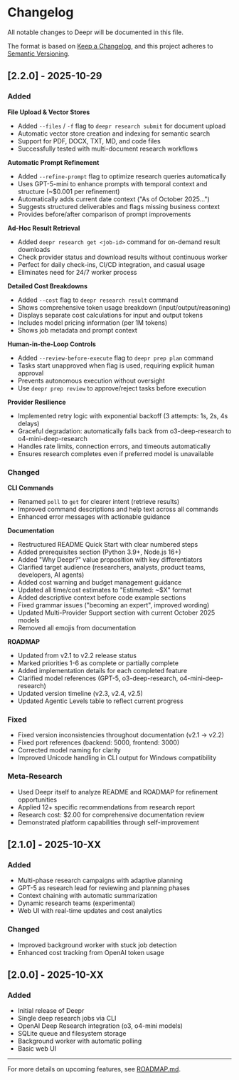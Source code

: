 # Changelog

All notable changes to Deepr will be documented in this file.

The format is based on [Keep a Changelog](https://keepachangelog.com/en/1.0.0/),
and this project adheres to [Semantic Versioning](https://semver.org/spec/v2.0.0.html).

## [2.2.0] - 2025-10-29

### Added

**File Upload & Vector Stores**
- Added `--files` / `-f` flag to `deepr research submit` for document upload
- Automatic vector store creation and indexing for semantic search
- Support for PDF, DOCX, TXT, MD, and code files
- Successfully tested with multi-document research workflows

**Automatic Prompt Refinement**
- Added `--refine-prompt` flag to optimize research queries automatically
- Uses GPT-5-mini to enhance prompts with temporal context and structure (~$0.001 per refinement)
- Automatically adds current date context ("As of October 2025...")
- Suggests structured deliverables and flags missing business context
- Provides before/after comparison of prompt improvements

**Ad-Hoc Result Retrieval**
- Added `deepr research get <job-id>` command for on-demand result downloads
- Check provider status and download results without continuous worker
- Perfect for daily check-ins, CI/CD integration, and casual usage
- Eliminates need for 24/7 worker process

**Detailed Cost Breakdowns**
- Added `--cost` flag to `deepr research result` command
- Shows comprehensive token usage breakdown (input/output/reasoning)
- Displays separate cost calculations for input and output tokens
- Includes model pricing information (per 1M tokens)
- Shows job metadata and prompt context

**Human-in-the-Loop Controls**
- Added `--review-before-execute` flag to `deepr prep plan` command
- Tasks start unapproved when flag is used, requiring explicit human approval
- Prevents autonomous execution without oversight
- Use `deepr prep review` to approve/reject tasks before execution

**Provider Resilience**
- Implemented retry logic with exponential backoff (3 attempts: 1s, 2s, 4s delays)
- Graceful degradation: automatically falls back from o3-deep-research to o4-mini-deep-research
- Handles rate limits, connection errors, and timeouts automatically
- Ensures research completes even if preferred model is unavailable

### Changed

**CLI Commands**
- Renamed `poll` to `get` for clearer intent (retrieve results)
- Improved command descriptions and help text across all commands
- Enhanced error messages with actionable guidance

**Documentation**
- Restructured README Quick Start with clear numbered steps
- Added prerequisites section (Python 3.9+, Node.js 16+)
- Added "Why Deepr?" value proposition with key differentiators
- Clarified target audience (researchers, analysts, product teams, developers, AI agents)
- Added cost warning and budget management guidance
- Updated all time/cost estimates to "Estimated: ~$X" format
- Added descriptive context before code example sections
- Fixed grammar issues ("becoming an expert", improved wording)
- Updated Multi-Provider Support section with current October 2025 models
- Removed all emojis from documentation

**ROADMAP**
- Updated from v2.1 to v2.2 release status
- Marked priorities 1-6 as complete or partially complete
- Added implementation details for each completed feature
- Clarified model references (GPT-5, o3-deep-research, o4-mini-deep-research)
- Updated version timeline (v2.3, v2.4, v2.5)
- Updated Agentic Levels table to reflect current progress

### Fixed
- Fixed version inconsistencies throughout documentation (v2.1 → v2.2)
- Fixed port references (backend: 5000, frontend: 3000)
- Corrected model naming for clarity
- Improved Unicode handling in CLI output for Windows compatibility

### Meta-Research
- Used Deepr itself to analyze README and ROADMAP for refinement opportunities
- Applied 12+ specific recommendations from research report
- Research cost: $2.00 for comprehensive documentation review
- Demonstrated platform capabilities through self-improvement

## [2.1.0] - 2025-10-XX

### Added
- Multi-phase research campaigns with adaptive planning
- GPT-5 as research lead for reviewing and planning phases
- Context chaining with automatic summarization
- Dynamic research teams (experimental)
- Web UI with real-time updates and cost analytics

### Changed
- Improved background worker with stuck job detection
- Enhanced cost tracking from OpenAI token usage

## [2.0.0] - 2025-10-XX

### Added
- Initial release of Deepr
- Single deep research jobs via CLI
- OpenAI Deep Research integration (o3, o4-mini models)
- SQLite queue and filesystem storage
- Background worker with automatic polling
- Basic web UI

---

For more details on upcoming features, see [ROADMAP.md](ROADMAP.md).
